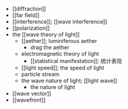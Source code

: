 - [[diffraction]]
- [[far field]]
- [[interference]]; [[wave interference]]
- [[polarization]]
- the [[wave theory of light]]
    - [[aether]]; luminiferous aether
        - drag the aether
    - electromagnetic theory of light
        - [[statistical manifestation]]: 统计表现 
    - [[light speed]]; the speed of light
    - particle stream
    - the wave nature of light; [[light wave]]
        - the nature of light
- [[wave vector]]
- [[wavefront]]
